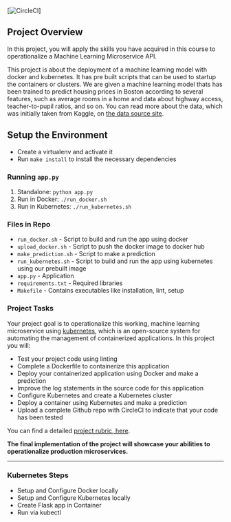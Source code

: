 [![CircleCI](https://circleci.com/gh/ClaireLee22/Operationalize-a-Machine-Learning-Microservice-API.svg?style=svg)]

## Project Overview

In this project, you will apply the skills you have acquired 
in this course to operationalize a Machine Learning Microservice API. 

This project is about the deployment of a machine
learning model with docker and kubernetes. It has pre built scripts that can be used to 
startup the containers or clusters. We are given a machine learning model
thats has been trained to predict housing prices in Boston according to several features,
such as average rooms in a home and data about highway access, teacher-to-pupil ratios, 
and so on. You can read more about
the data, which was initially taken from Kaggle, on [the data source site](https://www.kaggle.com/c/boston-housing).

## Setup the Environment

* Create a virtualenv and activate it
* Run `make install` to install the necessary dependencies

### Running `app.py`

1. Standalone:  `python app.py`
2. Run in Docker:  `./run_docker.sh`
3. Run in Kubernetes:  `./run_kubernetes.sh`


### Files in Repo
- `run_docker.sh` -  Script to build and run the app using docker
- `upload_docker.sh` - Script to push the docker image to docker hub
- `make_prediction.sh` - Script to make a prediction
- `run_kubernetes.sh` - Script to build and run the app using kubernetes using our prebuilt image
- `app.py` - Application
-  `requirements.txt` - Required libraries
-  `Makefile` - Contains executables like installation, lint, setup

### Project Tasks

Your project goal is to operationalize this working, machine learning microservice using [kubernetes](https://kubernetes.io/), which is an open-source system for automating the management of containerized applications. In this project you will:
* Test your project code using linting
* Complete a Dockerfile to containerize this application
* Deploy your containerized application using Docker and make a prediction
* Improve the log statements in the source code for this application
* Configure Kubernetes and create a Kubernetes cluster
* Deploy a container using Kubernetes and make a prediction
* Upload a complete Github repo with CircleCI to indicate that your code has been tested

You can find a detailed [project rubric, here](https://review.udacity.com/#!/rubrics/2576/view).

**The final implementation of the project will showcase your abilities to operationalize production microservices.**

---

### Kubernetes Steps

* Setup and Configure Docker locally
* Setup and Configure Kubernetes locally
* Create Flask app in Container
* Run via kubectl
